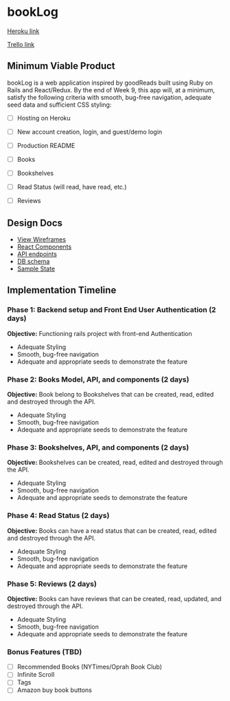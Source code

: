 # bookLog

[Heroku link][heroku]

[Trello link][trello]

[heroku]: https://stark-ridge-25532.herokuapp.com/
[trello]: https://trello.com/b/Pkljgmxa/booklog

## Minimum Viable Product

bookLog is a web application inspired by goodReads built using Ruby on Rails
and React/Redux.  By the end of Week 9, this app will, at a minimum, satisfy the
following criteria with smooth, bug-free navigation, adequate seed data and
sufficient CSS styling:

- [ ] Hosting on Heroku
- [ ] New account creation, login, and guest/demo login
- [ ] Production README
- [ ] Books
- [ ] Bookshelves
- [ ] Read Status (will read, have read, etc.)
- [ ] Reviews


## Design Docs
* [View Wireframes][wireframes]
* [React Components][components]
* [API endpoints][api-endpoints]
* [DB schema][schema]
* [Sample State][sample-state]

[wireframes]: docs/wireframes
[components]: docs/component-hierarchy.md
[sample-state]: docs/sample-state.md
[api-endpoints]: docs/api-endpoints.md
[schema]: docs/schema.md

## Implementation Timeline

### Phase 1: Backend setup and Front End User Authentication (2 days)

**Objective:** Functioning rails project with front-end Authentication
- Adequate Styling
- Smooth, bug-free navigation
- Adequate and appropriate seeds to demonstrate the feature

### Phase 2: Books Model, API, and components (2 days)

**Objective:** Book belong to Bookshelves that can be created, read, edited and destroyed through the API.
- Adequate Styling
- Smooth, bug-free navigation
- Adequate and appropriate seeds to demonstrate the feature

### Phase 3: Bookshelves, API, and components (2 days)

**Objective:** Bookshelves can be created, read, edited and destroyed through
the API.
- Adequate Styling
- Smooth, bug-free navigation
- Adequate and appropriate seeds to demonstrate the feature

### Phase 4: Read Status (2 days)

**Objective:** Books can have a read status that can be created, read, edited and destroyed through the API.
- Adequate Styling
- Smooth, bug-free navigation
- Adequate and appropriate seeds to demonstrate the feature

### Phase 5: Reviews (2 days)

**Objective:** Books can have reviews that can be created, read, updated, and destroyed through the API.
- Adequate Styling
- Smooth, bug-free navigation
- Adequate and appropriate seeds to demonstrate the feature


### Bonus Features (TBD)
- [ ] Recommended Books (NYTimes/Oprah Book Club)
- [ ] Infinite Scroll
- [ ] Tags
- [ ] Amazon buy book buttons
